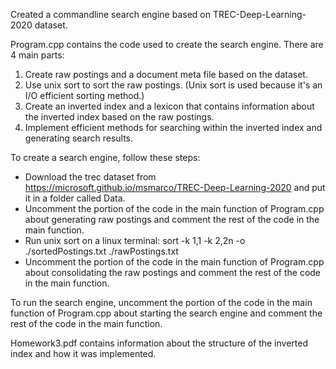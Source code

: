 Created a commandline search engine based on TREC-Deep-Learning-2020 dataset.

Program.cpp contains the code used to create the search engine.
There are 4 main parts:
1. Create raw postings and a document meta file based on the dataset.
2. Use unix sort to sort the raw postings. (Unix sort is used because it's an I/O efficient sorting method.)
3. Create an inverted index and a lexicon that contains information about the inverted index based on the raw postings.
4. Implement efficient methods for searching within the inverted index and generating search results.

To create a search engine, follow these steps:
- Download the trec dataset from https://microsoft.github.io/msmarco/TREC-Deep-Learning-2020 and put it in a folder called Data. 
- Uncomment the portion of the code in the main function of Program.cpp about generating raw postings and comment the rest of the code in the main function.
- Run unix sort on a linux terminal: sort -k 1,1 -k 2,2n -o ./sortedPostings.txt ./rawPostings.txt
- Uncomment the portion of the code in the main function of Program.cpp about consolidating the raw postings and comment the rest of the code in the main function.

To run the search engine, uncomment the portion of the code in the main function of Program.cpp about starting the search engine and comment the rest of the code in the main function.

Homework3.pdf contains information about the structure of the inverted index and how it was implemented.  

